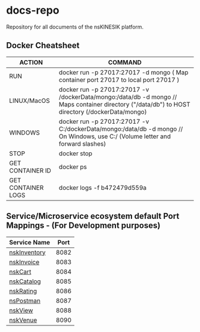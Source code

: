 # docs-repo
Repository for all documents of the nsKINESIK platform.

## Docker Cheatsheet

| ACTION | COMMAND |
|--------|---------|
| RUN | docker run -p 27017:27017 -d mongo ( Map container port 27017 to local port 27017 ) |
| LINUX/MacOS | docker run -p 27017:27017 -v /dockerData/mongo:/data/db -d mongo   //   Maps container directory ("/data/db") to HOST directory (/dockerData/mongo) |
| WINDOWS | docker run -p 27017:27017 -v C:/dockerData/mongo:/data/db -d mongo //   On Windows, use C:/ (Volume letter and forward slashes) |
| STOP | docker stop <containerID> |
| GET CONTAINER ID | docker ps |
| GET CONTAINER LOGS | docker logs -f b472479d559a |

## Service/Microservice ecosystem default Port Mappings - (For Development purposes)
| Service Name | Port | 
| --------| -----|
| [nskInventory](https://github.com/NordStar-KINESIK/nskInventory) | 8082 |
| [nskInvoice](https://github.com/NordStar-KINESIK/nskInvoice) | 8083 |
| [nskCart](https://github.com/NordStar-KINESIK/nskCart) | 8084 |
| [nskCatalog](https://github.com/NordStar-KINESIK/nskCatalog) | 8085 |
| [nskRating](https://github.com/NordStar-KINESIK/nskRating) | 8086 |
| [nsPostman](https://github.com/NordStar-KINESIK/nsPostman) | 8087 |
| [nskView](https://github.com/NordStar-KINESIK/nskView) | 8088 |
| [nskVenue](https://github.com/NordStar-KINESIK/nskVenue) | 8090 |
